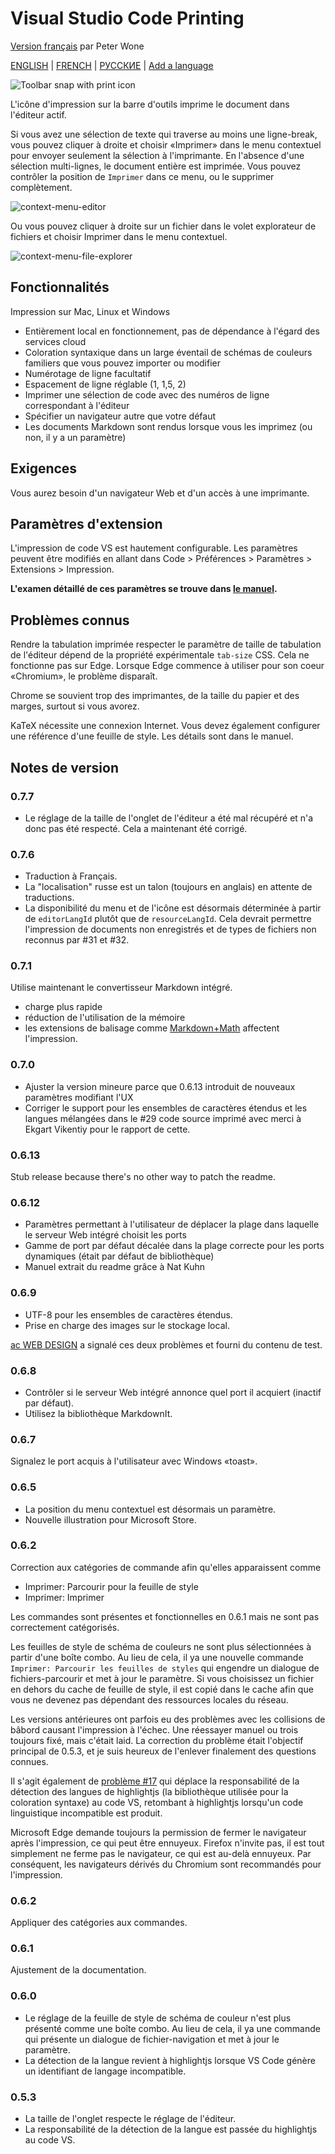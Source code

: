 # Visual Studio Code Printing

[Version français](https://github.com/PeterWone/vsc-print) par Peter Wone

[ENGLISH](README.md) | [FRENCH](README.fra.md) | [РУССКИЕ](README.rus.md) | [Add a language](how-to-add-a-language.md)



![Toolbar snap with print icon](https://user-images.githubusercontent.com/5498936/53408273-d853d480-3a09-11e9-8936-d37189dce8c5.PNG)

L'icône d'impression sur la barre d'outils imprime le document dans l'éditeur actif.

Si vous avez une sélection de texte qui traverse au moins une ligne-break, vous pouvez cliquer à droite et choisir «Imprimer» dans le menu contextuel pour envoyer seulement la sélection à l'imprimante. En l'absence d'une sélection multi-lignes, le document entière est imprimée. Vous pouvez contrôler la position de `Imprimer` dans ce menu, ou le supprimer complètement.

![context-menu-editor](https://user-images.githubusercontent.com/5498936/53408378-05a08280-3a0a-11e9-8e88-0088089e0d07.png)

Ou vous pouvez cliquer à droite sur un fichier dans le volet explorateur de fichiers et choisir Imprimer dans le menu contextuel.

![context-menu-file-explorer](https://user-images.githubusercontent.com/5498936/53408376-05a08280-3a0a-11e9-9912-31e869db64d5.png)

## Fonctionnalités

Impression sur Mac, Linux et Windows

* Entièrement local en fonctionnement, pas de dépendance à l'égard des services cloud
* Coloration syntaxique dans un large éventail de schémas de couleurs familiers que vous pouvez importer ou modifier
* Numérotage de ligne facultatif
* Espacement de ligne réglable (1, 1,5, 2)
* Imprimer une sélection de code avec des numéros de ligne correspondant à l'éditeur
* Spécifier un navigateur autre que votre défaut
* Les documents Markdown sont rendus lorsque vous les imprimez (ou non, il y a un paramètre)

## Exigences

Vous aurez besoin d'un navigateur Web et d'un accès à une imprimante.

## Paramètres d'extension

L'impression de code VS est hautement configurable. Les paramètres peuvent être modifiés en allant dans Code > Préférences > Paramètres > Extensions > Impression.

**L'examen détaillé de ces paramètres se trouve dans [le manuel](https://github.com/PeterWone/vsc-print/blob/master/manual.fr.md).**

## Problèmes connus

Rendre la tabulation imprimée respecter le paramètre de taille de tabulation de l'éditeur dépend de la propriété expérimentale `tab-size` CSS. Cela ne fonctionne pas sur Edge. Lorsque Edge commence à utiliser pour son coeur «Chromium», le problème disparaît.

Chrome se souvient trop des imprimantes, de la taille du papier et des marges, surtout si vous avorez.

KaTeX nécessite une connexion Internet. Vous devez également configurer une référence d'une feuille de style. Les détails sont dans le manuel.

## Notes de version

### 0.7.7
- Le réglage de la taille de l'onglet de l'éditeur a été mal récupéré et n'a donc pas été respecté. Cela a maintenant été corrigé.

### 0.7.6
- Traduction à Français.
- La "localisation" russe est un talon (toujours en anglais) en attente de traductions.
- La disponibilité du menu et de l'icône est désormais déterminée à partir de `editorLangId` plutôt que de `resourceLangId`. Cela devrait permettre l'impression de documents non enregistrés et de types de fichiers non reconnus par #31 et #32.

### 0.7.1
Utilise maintenant le convertisseur Markdown intégré.
- charge plus rapide
- réduction de l'utilisation de la mémoire
- les extensions de balisage comme [Markdown+Math](https://marketplace.visualstudio.com/items?itemName=goessner.mdmath) affectent l'impression.

### 0.7.0
- Ajuster la version mineure parce que 0.6.13 introduit de nouveaux paramètres modifiant l'UX
- Corriger le support pour les ensembles de caractères étendus et les langues mélangées dans le #29 code source imprimé avec merci à Ekgart Vikentiy pour le rapport de cette.

### 0.6.13

Stub release because there's no other way to patch the readme.

### 0.6.12

- Paramètres permettant à l'utilisateur de déplacer la plage dans laquelle le serveur Web intégré choisit les ports
- Gamme de port par défaut décalée dans la plage correcte pour les ports dynamiques (était par défaut de bibliothèque)
- Manuel extrait du readme grâce à Nat Kuhn

### 0.6.9

- UTF-8 pour les ensembles de caractères étendus.
- Prise en charge des images sur le stockage local.

[ac WEB DESIGN](http://www.ac-webdesign.ch/) a signalé ces deux problèmes et fourni du contenu de test.

### 0.6.8

- Contrôler si le serveur Web intégré annonce quel port il acquiert (inactif par défaut).
- Utilisez la bibliothèque MarkdownIt.

### 0.6.7

Signalez le port acquis à l'utilisateur avec Windows «toast».

### 0.6.5

- La position du menu contextuel est désormais un paramètre.
- Nouvelle illustration pour Microsoft Store.

### 0.6.2

Correction aux catégories de commande afin qu'elles apparaissent comme

- Imprimer: Parcourir pour la feuille de style
- Imprimer: Imprimer

Les commandes sont présentes et fonctionnelles en 0.6.1 mais ne sont pas correctement catégorisés.

Les feuilles de style de schéma de couleurs ne sont plus sélectionnées à partir d'une boîte combo. Au lieu de cela, il ya une nouvelle commande `Imprimer: Parcourir les feuilles de styles` qui engendre un dialogue de fichiers-parcourir et met à jour le paramètre. Si vous choisissez un fichier en dehors du cache de feuille de style, il est copié dans le cache afin que vous ne devenez pas dépendant des ressources locales du réseau.

Les versions antérieures ont parfois eu des problèmes avec les collisions de bâbord causant l'impression à l'échec. Une réessayer manuel ou trois toujours fixé, mais c'était laid. La correction du problème était l'objectif principal de 0.5.3, et je suis heureux de l'enlever finalement des questions connues.

Il s'agit également de [problème #17](https://github.com/PeterWone/vsc-print/issues/17) qui déplace la responsabilité de la détection des langues de highlightjs (la bibliothèque utilisée pour la coloration syntaxe) au code VS, retombant à highlightjs lorsqu'un code linguistique incompatible est produit.

Microsoft Edge demande toujours la permission de fermer le navigateur après l'impression, ce qui peut être ennuyeux.
Firefox n'invite pas, il est tout simplement ne ferme pas le navigateur, ce qui est au-delà ennuyeux. Par conséquent, les navigateurs dérivés du Chromium sont recommandés pour l'impression.

### 0.6.2

Appliquer des catégories aux commandes.

### 0.6.1

Ajustement de la documentation.

### 0.6.0

- Le réglage de la feuille de style de schéma de couleur n'est plus présenté comme une boîte combo. Au lieu de cela, il ya une commande qui présente un dialogue de fichier-navigation et met à jour le paramètre.
- La détection de la langue revient à highlightjs lorsque VS Code génère un identifiant de langage incompatible.

### 0.5.3

- La taille de l'onglet respecte le réglage de l'éditeur.
- La responsabilité de la détection de la langue est passée du highlightjs au code VS.
